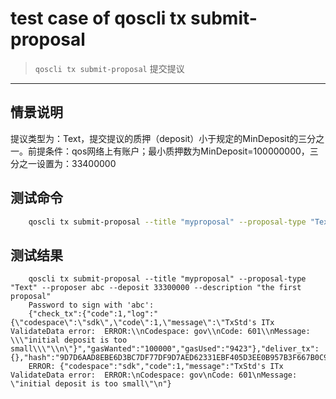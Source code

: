 # test case of qoscli tx submit-proposal

> `qoscli tx submit-proposal` 提交提议

---

## 情景说明

提议类型为：Text，提交提议的质押（deposit）小于规定的MinDeposit的三分之一。前提条件：qos网络上有账户；最小质押数为MinDeposit=100000000，三分之一设置为：33400000

## 测试命令

```bash
    qoscli tx submit-proposal --title "myproposal" --proposal-type "Text" --proposer abc --deposit 33300000 --description "the first proposal"
```

## 测试结果
```
    qoscli tx submit-proposal --title "myproposal" --proposal-type "Text" --proposer abc --deposit 33300000 --description "the first proposal"
    Password to sign with 'abc':
    {"check_tx":{"code":1,"log":"{\"codespace\":\"sdk\",\"code\":1,\"message\":\"TxStd's ITx ValidateData error:  ERROR:\\nCodespace: gov\\nCode: 601\\nMessage: \\\"initial deposit is too small\\\"\\n\"}","gasWanted":"100000","gasUsed":"9423"},"deliver_tx":{},"hash":"9D7D6AAD8EBE6D3BC7DF77DF9D7AED62331EBF405D3EE0B957B3F667B0C9C55A","height":"0"}
    ERROR: {"codespace":"sdk","code":1,"message":"TxStd's ITx ValidateData error:  ERROR:\nCodespace: gov\nCode: 601\nMessage: \"initial deposit is too small\"\n"}

```
